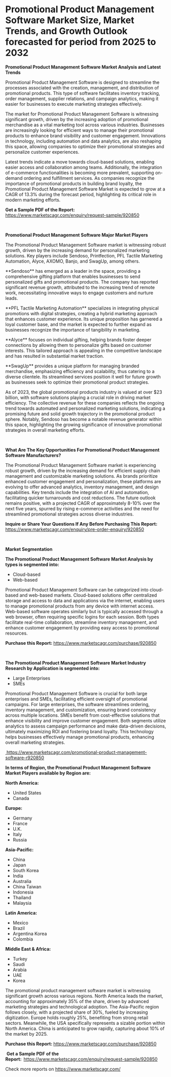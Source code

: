 <p><h1>Promotional Product Management Software Market Size, Market Trends, and Growth Outlook forecasted for period from 2025 to 2032</h1></p><p><strong>Promotional Product Management Software Market Analysis and Latest Trends</strong></p>
<p><p>Promotional Product Management Software is designed to streamline the processes associated with the creation, management, and distribution of promotional products. This type of software facilitates inventory tracking, order management, supplier relations, and campaign analytics, making it easier for businesses to execute marketing strategies effectively. </p><p>The market for Promotional Product Management Software is witnessing significant growth, driven by the increasing adoption of promotional merchandise as a vital marketing tool across various industries. Businesses are increasingly looking for efficient ways to manage their promotional products to enhance brand visibility and customer engagement. Innovations in technology, including automation and data analytics, are also reshaping this space, allowing companies to optimize their promotional strategies and personalize customer experiences.</p><p>Latest trends indicate a move towards cloud-based solutions, enabling easier access and collaboration among teams. Additionally, the integration of e-commerce functionalities is becoming more prevalent, supporting on-demand ordering and fulfillment services. As companies recognize the importance of promotional products in building brand loyalty, the Promotional Product Management Software Market is expected to grow at a CAGR of 13.3% during the forecast period, highlighting its critical role in modern marketing efforts.</p></p>
<p><strong>Get a Sample PDF of the Report:&nbsp;</strong> <a href="https://www.marketscagr.com/enquiry/request-sample/920850?utm_campaign=2114&utm_medium=2&utm_source=Github&utm_content=ia&utm_term=06032025&utm_id=promotional-product-management-software">https://www.marketscagr.com/enquiry/request-sample/920850</a></p>
<p>&nbsp;</p>
<p><strong>Promotional Product Management Software Major Market Players</strong></p>
<p><p>The Promotional Product Management Software market is witnessing robust growth, driven by the increasing demand for personalized marketing solutions. Key players include Sendoso, Printfection, PFL Tactile Marketing Automation, Alyce, AXOMO, Banjo, and SwagUp, among others.</p><p>**Sendoso** has emerged as a leader in the space, providing a comprehensive gifting platform that enables businesses to send personalized gifts and promotional products. The company has reported significant revenue growth, attributed to the increasing trend of remote work, necessitating innovative ways to engage customers and nurture leads. </p><p>**PFL Tactile Marketing Automation** specializes in integrating physical promotions with digital strategies, creating a hybrid marketing approach that enhances customer experience. Its unique proposition has garnered a loyal customer base, and the market is expected to further expand as businesses recognize the importance of tangibility in marketing.</p><p>**Alyce** focuses on individual gifting, helping brands foster deeper connections by allowing them to personalize gifts based on customer interests. This tailored approach is appealing in the competitive landscape and has resulted in substantial market traction.</p><p>**SwagUp** provides a unique platform for managing branded merchandise, emphasizing efficiency and scalability, thus catering to a diverse clientele. Its streamlined services position it well for future growth as businesses seek to optimize their promotional product strategies.</p><p>As of 2023, the global promotional products industry is valued at over $23 billion, with software solutions playing a crucial role in driving market efficiency. The collective revenue for these companies reflects the ongoing trend towards automated and personalized marketing solutions, indicating a promising future and solid growth trajectory in the promotional product sphere. Notably, Sendoso has become a notable revenue generator within this space, highlighting the growing significance of innovative promotional strategies in overall marketing efforts.</p></p>
<p>&nbsp;</p>
<p><strong>What Are The Key Opportunities For Promotional Product Management Software Manufacturers?</strong></p>
<p><p>The Promotional Product Management Software market is experiencing robust growth, driven by the increasing demand for efficient supply chain management and customizable marketing solutions. As brands prioritize enhanced customer engagement and personalization, these platforms are evolving to offer advanced analytics, inventory management, and design capabilities. Key trends include the integration of AI and automation, facilitating quicker turnarounds and cost reductions. The future outlook remains positive, with a projected CAGR of approximately 8-10% over the next five years, spurred by rising e-commerce activities and the need for streamlined promotional strategies across diverse industries.</p></p>
<p><strong>Inquire or Share Your Questions If Any Before Purchasing This Report:</strong> <a href="https://www.marketscagr.com/enquiry/pre-order-enquiry/920850?utm_campaign=2114&utm_medium=2&utm_source=Github&utm_content=ia&utm_term=06032025&utm_id=promotional-product-management-software">https://www.marketscagr.com/enquiry/pre-order-enquiry/920850</a></p>
<p>&nbsp;</p>
<p><strong>Market Segmentation</strong></p>
<p><strong>The Promotional Product Management Software Market Analysis by types is segmented into:</strong></p>
<p><ul><li>Cloud-based</li><li>Web-based</li></ul></p>
<p><p>Promotional Product Management Software can be categorized into cloud-based and web-based markets. Cloud-based solutions offer centralized storage and access to data and applications via the internet, enabling users to manage promotional products from any device with internet access. Web-based software operates similarly but is typically accessed through a web browser, often requiring specific logins for each session. Both types facilitate real-time collaboration, streamline inventory management, and enhance customer engagement by providing easy access to promotional resources.</p></p>
<p><strong>Purchase this Report:&nbsp;</strong><a href="https://www.marketscagr.com/purchase/920850?utm_campaign=2114&utm_medium=2&utm_source=Github&utm_content=ia&utm_term=06032025&utm_id=promotional-product-management-software">https://www.marketscagr.com/purchase/920850</a></p>
<p>&nbsp;</p>
<p><strong>The Promotional Product Management Software Market Industry Research by Application is segmented into:</strong></p>
<p><ul><li>Large Enterprises</li><li>SMEs</li></ul></p>
<p><p>Promotional Product Management Software is crucial for both large enterprises and SMEs, facilitating efficient oversight of promotional campaigns. For large enterprises, the software streamlines ordering, inventory management, and customization, ensuring brand consistency across multiple locations. SMEs benefit from cost-effective solutions that enhance visibility and improve customer engagement. Both segments utilize analytics to assess campaign performance and make data-driven decisions, ultimately maximizing ROI and fostering brand loyalty. This technology helps businesses effectively manage promotional products, enhancing overall marketing strategies.</p></p>
<p><a href="https://www.marketscagr.com/promotional-product-management-software-r920850?utm_campaign=2114&utm_medium=2&utm_source=Github&utm_content=ia&utm_term=06032025&utm_id=promotional-product-management-software">&nbsp;https://www.marketscagr.com/promotional-product-management-software-r920850</a></p>
<p><strong>In terms of Region, the Promotional Product Management Software Market Players available by Region are:</strong></p>
<p>
    <p> <strong> North America: </strong>
        <ul>
            <li>United States</li>
            <li>Canada</li>
        </ul>
        </p> 
    <p> <strong> Europe: </strong>
        <ul>
            <li>Germany</li>
            <li>France</li>
            <li>U.K.</li>
            <li>Italy</li>
            <li>Russia</li>
        </ul>
        </p> 
    <p> <strong> Asia-Pacific: </strong>
        <ul>
            <li>China</li>
            <li>Japan</li>
            <li>South Korea</li>
            <li>India</li>
            <li>Australia</li>
            <li>China Taiwan</li>
            <li>Indonesia</li>
            <li>Thailand</li>
            <li>Malaysia</li>
        </ul>
        </p> 
    <p> <strong> Latin America: </strong>
        <ul>
            <li>Mexico</li>
            <li>Brazil</li>
            <li>Argentina Korea</li>
            <li>Colombia</li>
        </ul>
        </p> 
    <p> <strong> Middle East & Africa: </strong>
        <ul>
            <li>Turkey</li>
            <li>Saudi</li>
            <li>Arabia</li>
            <li>UAE</li>
            <li>Korea</li>
        </ul>
    </p>
    </p>
<p><p>The promotional product management software market is witnessing significant growth across various regions. North America leads the market, accounting for approximately 35% of the share, driven by advanced marketing strategies and technological adoption. The Asia-Pacific region follows closely, with a projected share of 30%, fueled by increasing digitization. Europe holds roughly 25%, benefiting from strong retail sectors. Meanwhile, the USA specifically represents a sizable portion within North America. China is anticipated to grow rapidly, capturing about 10% of the market by 2025.</p></p>
<p><strong>Purchase this Report: </strong><a href="https://www.marketscagr.com/purchase/920850?utm_campaign=2114&utm_medium=2&utm_source=Github&utm_content=ia&utm_term=06032025&utm_id=promotional-product-management-software">https://www.marketscagr.com/purchase/920850</a></p>
<p>&nbsp;<strong>Get a Sample PDF of the Report:&nbsp;&nbsp;</strong><a href="https://www.marketscagr.com/enquiry/request-sample/920850?utm_campaign=2114&utm_medium=2&utm_source=Github&utm_content=ia&utm_term=06032025&utm_id=promotional-product-management-software">https://www.marketscagr.com/enquiry/request-sample/920850</a></p>
<p><strong></strong></p>
<p>Check more reports on <a href="https://www.marketscagr.com/?utm_campaign=2114&utm_medium=2&utm_source=Github&utm_content=ia&utm_term=06032025&utm_id=promotional-product-management-software">https://www.marketscagr.com/</a></p>